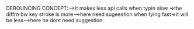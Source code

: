 DEBOUNCING CONCEPT:-->it makes less api calls
when typin slow =>the diffrn bw key stroke is more-->here need sugeestion
when tying fast=>it will be less-->here he dont need suggestion
